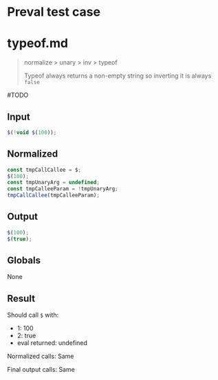 # Preval test case

# typeof.md

> normalize > unary > inv > typeof
>
> Typeof always returns a non-empty string so inverting it is always `false`

#TODO

## Input

`````js filename=intro
$(!void $(100));
`````

## Normalized

`````js filename=intro
const tmpCallCallee = $;
$(100);
const tmpUnaryArg = undefined;
const tmpCalleeParam = !tmpUnaryArg;
tmpCallCallee(tmpCalleeParam);
`````

## Output

`````js filename=intro
$(100);
$(true);
`````

## Globals

None

## Result

Should call `$` with:
 - 1: 100
 - 2: true
 - eval returned: undefined

Normalized calls: Same

Final output calls: Same
